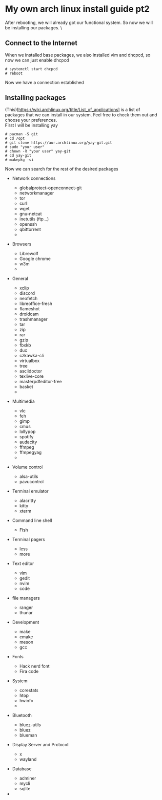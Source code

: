 # My own arch linux install guide pt2
After rebooting, we will already got our functional system. So now we will be installing our packages. \

## Connect to the Internet
When we installed base packages, we also installed vim and dhcpcd, so now we can just enable dhcpcd
```
# systemctl start dhcpcd
# reboot
```
Now we have a connection established

## Installing packages
(This)[https://wiki.archlinux.org/title/List_of_applications] is a list of packages that we can install in our system. Feel free to check them out and choose your preferences. \
First I will be installing yay
```
# pacman -S git
# cd /opt
# git clone https://aur.archlinux.org/yay-git.git
# sudo "your user"
# chown -R "your user" yay-git
# cd yay-git
# makepkg -si
```
Now we can search for the rest of the desired packages

* Network connections
  - globalprotect-openconnect-git
  - networkmanager 
  - tor 
  - curl
  - wget
  - gnu-netcat
  - inetutils (ftp...)
  - openssh
  - qbittorrent
  - 
* Browsers
  - Librewolf
  - Google chrome
  - w3m
  - 
* General
  - xclip
  - discord
  - neofetch
  - libreoffice-fresh
  - flameshot
  - droidcam
  - trashmanager
  - tar
  - zip
  - rar
  - gzip
  - fbxkb
  - duc
  - czkawka-cli
  - virtualbox
  - tree
  - asciidoctor
  - texlive-core
  - masterpdfeditor-free
  - basket
  - 
* Multimedia
  - vlc
  - feh
  - gimp
  - cmus
  - lollypop
  - spotify
  - audacity
  - ffmpeg
  - ffmpegyag
  - 

* Volume control
  - alsa-utils
  - pavucontrol

* Terminal emulator
  - alacritty
  - kitty
  - xterm
* Command line shell
  - Fish
* Terminal pagers
  - less
  - more
* Text editor
  - vim
  - gedit
  - nvim
  - code
* file managers
  - ranger
  - thunar
* Development
  - make
  - cmake
  - meson
  - gcc
* Fonts
  - Hack nerd font
  - Fira code
* System
  - corestats
  - htop
  - hwinfo
  - 
* Bluetooth
  - bluez-utils
  - bluez
  - blueman
* Display Server and Protocol
  - x
  - wayland
* Database
  - adminer
  - mycli
  - sqlite
* 
